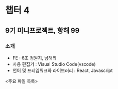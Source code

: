# 챕터 4 
## 9기 미니프로젝트, 항해 99
### 소개
- FE : 6조 정원지, 남해리 
- 사용 편집기 : Visual Studio Code(vscode)
- 언어 및 프레임워크와 라이브러리 : React, Javascript


<주요 파일 목록>

